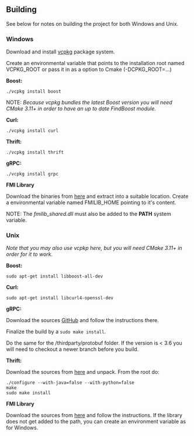 
## Building

See below for notes on building the project for both Windows and Unix.


### Windows

Download and install [vcpkg](https://github.com/Microsoft/vcpkg) package system.

Create an environmental variable that points to the installation root named VCPKG_ROOT or pass it in as a option to Cmake (-DCPKG_ROOT=...)

**Boost:**
```
./vcpkg install boost
```
NOTE: _Because vcpkg bundles the latest Boost version you will need CMake 3.11+ in order to have an up to date FindBoost module._

**Curl:**
```
./vcpkg install curl
``` 
**Thrift:**
```
./vcpkg install thrift
```
**gRPC:**
```
./vcpkg install grpc
```

**FMI Library**

Download the binaries from [here](https://jmodelica.org/) and extract into a suitable location. 
Create a environmental variable named FMILIB_HOME pointing to it's content.

NOTE: The _fmilib_shared.dll_ must also be added to the **PATH** system variable. 


### Unix

_Note that you may also use vcpkp here, but you will need CMake 3.11+ in order for it to work._

**Boost:**
```
sudo apt-get install libboost-all-dev
```
**Curl:**
```
sudo apt-get install libcurl4-openssl-dev
```
**gRPC:**

Download the sources [GitHub](https://github.com/grpc/grpc) and follow the instructions there. 

Finalize the build by a ```sudo make install```. 

Do the same for the /thirdparty/protobuf folder. If the version is < 3.6 you will need to checkout a newer branch before you build.

**Thrift:**

Download the sources from [here](https://thrift.apache.org/download) and unpack.
From the root do:
```
./configure --with-java=false --with-python=false
make
sudo make install
``` 

**FMI Library**

Download the sources from [here]( https://jmodelica.org/) and follow the instructions.
If the library does not get added to the path, you can create an environment variable as for Windows.


